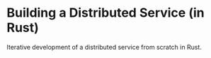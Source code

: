 # Building a Distributed Service (in Rust)

Iterative development of a distributed service from scratch in Rust.
